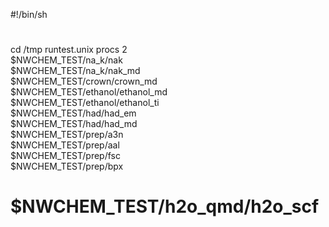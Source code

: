 #!/bin/sh
#
cd /tmp
runtest.unix procs 2 \
 $NWCHEM_TEST/na_k/nak \
 $NWCHEM_TEST/na_k/nak_md \
 $NWCHEM_TEST/crown/crown_md \
 $NWCHEM_TEST/ethanol/ethanol_md \
 $NWCHEM_TEST/ethanol/ethanol_ti \
 $NWCHEM_TEST/had/had_em \
 $NWCHEM_TEST/had/had_md \
 $NWCHEM_TEST/prep/a3n \
 $NWCHEM_TEST/prep/aal \
 $NWCHEM_TEST/prep/fsc \
 $NWCHEM_TEST/prep/bpx 
# $NWCHEM_TEST/h2o_qmd/h2o_scf 
